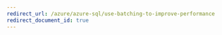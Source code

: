 ```yaml
---
redirect_url: /azure/azure-sql/use-batching-to-improve-performance
redirect_document_id: true
---
```

